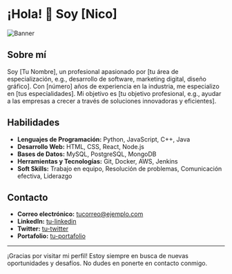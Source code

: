 # ¡Hola! 👋 Soy [Nico]

![Banner](https://via.placeholder.com/1200x400.png?text=Banner+Personalizado)

## Sobre mí
Soy [Tu Nombre], un profesional apasionado por [tu área de especialización, e.g., desarrollo de software, marketing digital, diseño gráfico]. Con [número] años de experiencia en la industria, me especializo en [tus especialidades]. Mi objetivo es [tu objetivo profesional, e.g., ayudar a las empresas a crecer a través de soluciones innovadoras y eficientes].

## Habilidades
- **Lenguajes de Programación:** Python, JavaScript, C++, Java
- **Desarrollo Web:** HTML, CSS, React, Node.js
- **Bases de Datos:** MySQL, PostgreSQL, MongoDB
- **Herramientas y Tecnologías:** Git, Docker, AWS, Jenkins
- **Soft Skills:** Trabajo en equipo, Resolución de problemas, Comunicación efectiva, Liderazgo

## Contacto
- **Correo electrónico:** [tucorreo@ejemplo.com](mailto:tucorreo@ejemplo.com)
- **LinkedIn:** [tu-linkedin](https://www.linkedin.com/in/tu-linkedin/)
- **Twitter:** [tu-twitter](https://twitter.com/tu-twitter)
- **Portafolio:** [tu-portafolio](https://www.tuportafolio.com)

---

¡Gracias por visitar mi perfil! Estoy siempre en busca de nuevas oportunidades y desafíos. No dudes en ponerte en contacto conmigo.
